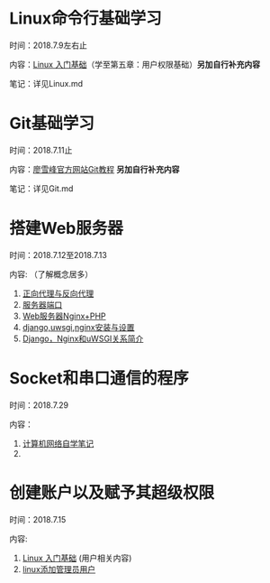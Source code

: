 # Linux命令行基础学习

时间：2018.7.9左右止

内容：[Linux 入门基础](http://study.163.com/course/courseMain.htm?courseId=232007)（学至第五章：用户权限基础）**另加自行补充内容**

笔记：详见Linux.md



# Git基础学习

时间：2018.7.11止

内容：[廖雪峰官方网站Git教程](https://www.liaoxuefeng.com/wiki/0013739516305929606dd18361248578c67b8067c8c017b000) **另加自行补充内容**

笔记：详见Git.md

# 搭建Web服务器

时间：2018.7.12至2018.7.13

内容: （了解概念居多）

1. [正向代理与反向代理](https://www.cnblogs.com/Anker/p/6056540.html)
2. [服务器端口](https://baike.baidu.com/item/%E6%9C%8D%E5%8A%A1%E5%99%A8%E7%AB%AF%E5%8F%A3/718781?fr=aladdin)
3. [Web服务器Nginx+PHP](https://blog.csdn.net/tstarrow/article/details/38269515)
4. [django,uwsgi,nginx安装与设置](https://blog.csdn.net/weixiazailaide/article/details/52735076)
5. [Django，Nginx和uWSGI关系简介](https://blog.csdn.net/cjsh_123456/article/details/80086356)

# Socket和串口通信的程序 

时间：2018.7.29

内容：

1. [计算机网络自学笔记](https://www.icourse163.org/learn/HDU-1002598057?tid=1002788111#/learn/content?type=detail&id=1004060885&cid=1004996388)
2. 

# 创建账户以及赋予其超级权限

时间：2018.7.15

内容:

1. [Linux 入门基础](http://study.163.com/course/courseMain.htm?courseId=232007) (用户相关内容)
2. [linux添加管理员用户](https://jingyan.baidu.com/album/20b68a889a0147796cec621d.html?picindex=2)